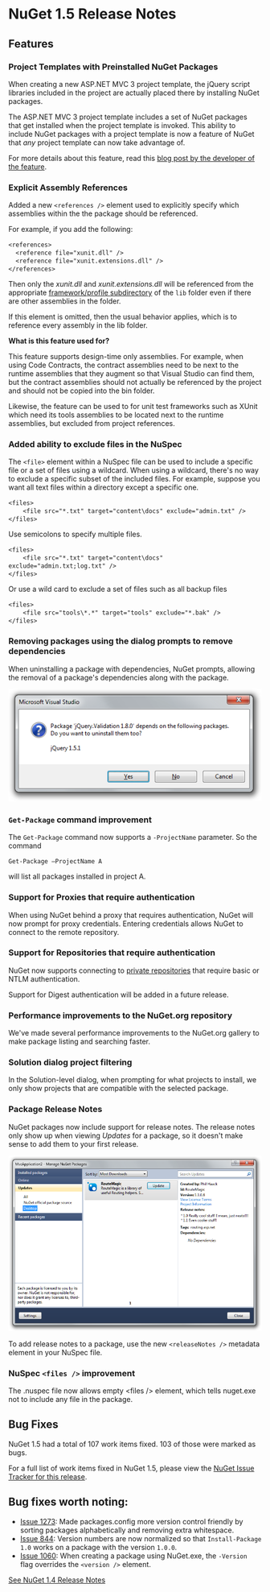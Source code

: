 ﻿# NuGet 1.5 Release Notes

## Features

### Project Templates with Preinstalled NuGet Packages
When creating a new ASP.NET MVC 3 project template, the jQuery script libraries included 
in the project are actually placed there by installing NuGet packages. 

The ASP.NET MVC 3 project template includes a set of NuGet packages that get installed 
when the project template is invoked. This ability to include NuGet packages with a 
project template is now a feature of NuGet that _any_ project template can now take 
advantage of.

For more details about this feature, read this [blog post by the developer of the feature](http://blogs.msdn.com/b/marcinon/archive/2011/07/08/project-templates-and-preinstalled-nuget-packages.aspx).

### Explicit Assembly References
Added a new `<references />` element used to explicitly specify which assemblies within the 
the package should be referenced.

For example, if you add the following:

    <references>
      <reference file="xunit.dll" />
      <reference file="xunit.extensions.dll" />
    </references>

Then only the _xunit.dll_ and _xunit.extensions.dll_ will be referenced from the appropriate 
[framework/profile subdirectory](../Create/Enforced-Package-Conventions#Grouping-Assemblies-by-Framework-Version) 
of the `lib` folder even if there are other assemblies in the folder.

If this element is omitted, then the usual behavior applies, which is to reference every assembly 
in the lib folder.

__What is this feature used for?__

This feature supports design-time only assemblies. For example, when using Code Contracts, the 
contract assemblies need to be next to the runtime assemblies that they augment so that Visual 
Studio can find them, but the contract assemblies should not actually be referenced by the project 
and should not be copied into the bin folder.

Likewise, the feature can be used to for unit test frameworks such as XUnit which need its tools 
assemblies to be located next to the runtime assemblies, but excluded from project references.

### Added ability to exclude files in the NuSpec
The `<file>` element within a NuSpec file can be used to include a specific file or a set of files 
using a wildcard. When using a wildcard, there's no way to exclude a specific subset of the included 
files. For example, suppose you want all text files within a directory except a specific one.

    <files>
        <file src="*.txt" target="content\docs" exclude="admin.txt" />
    </files>

Use semicolons to specify multiple files.

    <files>
        <file src="*.txt" target="content\docs" exclude="admin.txt;log.txt" />
    </files>

Or use a wild card to exclude a set of files such as all backup files

    <files>
        <file src="tools\*.*" target="tools" exclude="*.bak" />
    </files>

### Removing packages using the dialog prompts to remove dependencies
When uninstalling a package with dependencies, NuGet prompts, allowing the removal of a package's 
dependencies along with the package.

![Removing dependent packages](../images/Consume/remove-dependent-packages.png)


### `Get-Package` command improvement
The `Get-Package` command now supports a `-ProjectName` parameter. So the command

    Get-Package –ProjectName A

will list all packages installed in project A. 

### Support for Proxies that require authentication
When using NuGet behind a proxy that requires authentication, NuGet will now prompt for 
proxy credentials. Entering credentials allows NuGet to connect to the remote repository.

### Support for Repositories that require authentication
NuGet now supports connecting to [private repositories](../Create/Hosting-Your-Own-NuGet-Feeds) 
that require basic or NTLM authentication.

Support for Digest authentication will be added in a future release.

### Performance improvements to the NuGet.org repository
We've made several performance improvements to the NuGet.org gallery to make package listing 
and searching faster.

### Solution dialog project filtering
In the Solution-level dialog, when prompting for what projects to install, we only show 
projects that are compatible with the selected package.

### Package Release Notes
NuGet packages now include support for release notes. The release notes only show up 
when viewing _Updates_ for a package, so it doesn't make sense to add them to your 
first release.

![Release Notes within the Updates tab](../images/Consume/manage-nuget-packages-release-notes.png)

To add release notes to a package, use the new `<releaseNotes />` metadata element in your 
NuSpec file.

### NuSpec `<files />` improvement
The .nuspec file now allows empty &lt;files /&gt; element, which tells nuget.exe 
not to include any file in the package.

## Bug Fixes
NuGet 1.5 had a total of 107 work items fixed. 103 of those were marked as bugs.

For a full list of work items fixed in NuGet 1.5, please view the [NuGet Issue Tracker for this release](http://nuget.codeplex.com/workitem/list/advanced?keyword=&status=All&type=All&priority=All&release=NuGet%201.5&assignedTo=All&component=All&sortField=Summary&sortDirection=Descending&page=0).

## Bug fixes worth noting:

* [Issue 1273](http://nuget.codeplex.com/workitem/1273): Made packages.config more version control 
friendly by sorting packages alphabetically and removing extra whitespace.
* [Issue 844](http://nuget.codeplex.com/workitem/844): Version numbers are now normalized so that 
`Install-Package 1.0` works on a package with the version `1.0.0`.
* [Issue 1060](http://nuget.codeplex.com/workitem/1060): When creating a package using NuGet.exe, 
the `-Version` flag overrides the `<version />` element.

[See NuGet 1.4 Release Notes](nuget-1.4)
